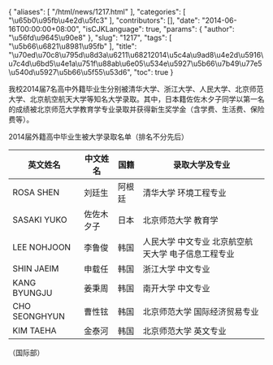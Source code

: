 {
    "aliases": [
        "/html/news/1217.html"
    ],
    "categories": [
        "\u65b0\u95fb\u4e2d\u5fc3"
    ],
    "contributors": [],
    "date": "2014-06-16T00:00:00+08:00",
    "isCJKLanguage": true,
    "params": {
        "author": "\u56fd\u9645\u90e8"
    },
    "slug": "1217",
    "tags": [
        "\u5b66\u6821\u8981\u95fb"
    ],
    "title": "\u70ed\u70c8\u795d\u8d3a\u6211\u68212014\u5c4a\u9ad8\u4e2d\u5916\u7c4d\u6bd5\u4e1a\u751f\u88ab\u6e05\u534e\u5927\u5b66\u7b49\u77e5\u540d\u5927\u5b66\u5f55\u53d6",
    "toc": true
}

我校2014届7名高中外籍毕业生分别被清华大学、浙江大学、人民大学、北京师范大学、北京航空航天大学等知名大学录取。其中，日本籍佐佐木夕子同学以第一名的成绩被北京师范大学教育学专业录取并获得新生奖学金（含学费、生活费、保险费等）。




2014届外籍高中毕业生被大学录取名单（排名不分先后）






| 英文姓名 | 中文姓名 | 国籍 | 录取大学及专业 |
| --- | --- | --- | --- |
| ROSA SHEN | 刘廷生 | 阿根廷 | 清华大学 环境工程专业 |
| SASAKI YUKO | 佐佐木夕子 | 日本 | 北京师范大学 教育学 |
| LEE NOHJOON | 李鲁俊 | 韩国 | 人民大学 中文专业   北京航空航天大学 电子信息工程专业 |
| SHIN JAEIM | 申载任 | 韩国 | 浙江大学 中文专业 |
| KANG BYUNGJU | 姜秉周 | 韩国 | 南开大学 中文专业 |
| CHO SEONGHYUN | 曹性铉 | 韩国 | 北京师范大学 国际经济贸易专业 |
| KIM TAEHA | 金泰河 | 韩国 | 北京师范大学 英文专业 |




（国际部）


